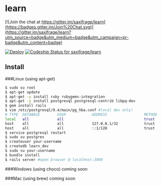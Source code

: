 # learn

[![Join the chat at https://gitter.im/saxifrage/learn](https://badges.gitter.im/Join%20Chat.svg)](https://gitter.im/saxifrage/learn?utm_source=badge&utm_medium=badge&utm_campaign=pr-badge&utm_content=badge)

[![Deploy](https://www.herokucdn.com/deploy/button.png)](https://heroku.com/deploy)
[ ![Codeship Status for saxifrage/learn](https://codeship.com/projects/be3edb90-b14b-0132-d033-3edef27c5b65/status?branch=master)](https://codeship.com/projects/69801)

## Install

###Linux (using apt-get)
```bash
$ sudo su root
$ apt-get update
$ apt-get -y install ruby rubygems-integration
$ apt-get -y install postgresql postgresql-contrib libpq-dev
$ gem install rails
$ vim /etc/postgresql/9.4/main/pg_hba.conf #local dev only!
# TYPE  DATABASE        USER            ADDRESS                 METHOD
local   all             all                                     trust
host    all             all             127.0.0.1/32            trust
host    all             all             ::1/128                 trust
$ service postgresql restart
$ sudo su postgres
$ createuser your-username
$ createdb learn_dev
$ sudo su your-username
$ bundle install
$ rails server #open browser @ localhost:3000
```

###Windows (using choco)
coming soon

###Mac (using brew)
coming soon